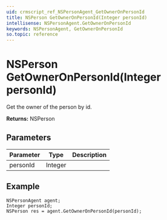 ```yaml
---
uid: crmscript_ref_NSPersonAgent_GetOwnerOnPersonId
title: NSPerson GetOwnerOnPersonId(Integer personId)
intellisense: NSPersonAgent.GetOwnerOnPersonId
keywords: NSPersonAgent, GetOwnerOnPersonId
so.topic: reference
---
```


# NSPerson GetOwnerOnPersonId(Integer personId)

Get the owner of the person by id.

**Returns:** NSPerson

## Parameters

| Parameter | Type | Description |
|---|---|---|
| personId | Integer | |

## Example

```crmscript
NSPersonAgent agent;
Integer personId;
NSPerson res = agent.GetOwnerOnPersonId(personId);
```
